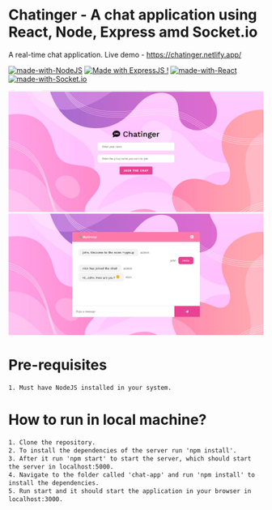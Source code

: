 # Chatinger - A chat application using React, Node, Express amd Socket.io

A real-time chat application. Live demo - https://chatinger.netlify.app/

[![made-with-NodeJS](https://img.shields.io/badge/Made%20with-NodeJS-1f425f.svg)](https://www.latex-project.org/)
[![Made with ExpressJS !](https://img.shields.io/badge/Made%20with-ExpressJS-1abc9c.svg)](https://GitHub.com/Naereen/ama)
[![made-with-React](https://img.shields.io/badge/Made%20with-ReactJS-1f425f.svg)](https://www.latex-project.org/)
[![made-with-Socket.io](https://img.shields.io/badge/Made%20with-Socket.io-1f425f.svg)](https://www.latex-project.org/)

![Alt text](chat-app/src/images/sample1.png "Title")
![Alt text](chat-app/src/images/sample2.png "Title")

# Pre-requisites

    1. Must have NodeJS installed in your system.

# How to run in local machine?

    1. Clone the repository.
    2. To install the dependencies of the server run 'npm install'.
    3. After it run 'npm start' to start the server, which should start the server in localhost:5000.
    4. Navigate to the folder called 'chat-app' and run 'npm install' to install the dependencies.
    5. Run start and it should start the application in your browser in localhost:3000.